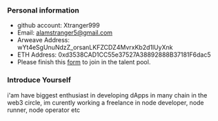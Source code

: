 ### Personal information

- github account: Xtranger999
- Email: alamstranger5@gmail.com
- Arweave Address: wYt4eSgUnuNdzZ_orsanLKFZCDZ4MvrxKb2d1lUyXnk
- ETH Address: 0xd3538CAD1CC55e37527A38892888B37181F6dac5
- Please finish this [form](https://docs.google.com/forms/d/e/1FAIpQLSfWA5fIIcBgmRppm3jNz5vmf9Mai_QMVil-2pO4r7YKn_Zhtw/viewform?usp=sf_link) to join in the talent pool.

### Introduce Yourself
 i'am have biggest enthusiast in developing dApps in many chain in the web3 circle, im curently working a freelance in node developer, node runner, node operator etc

